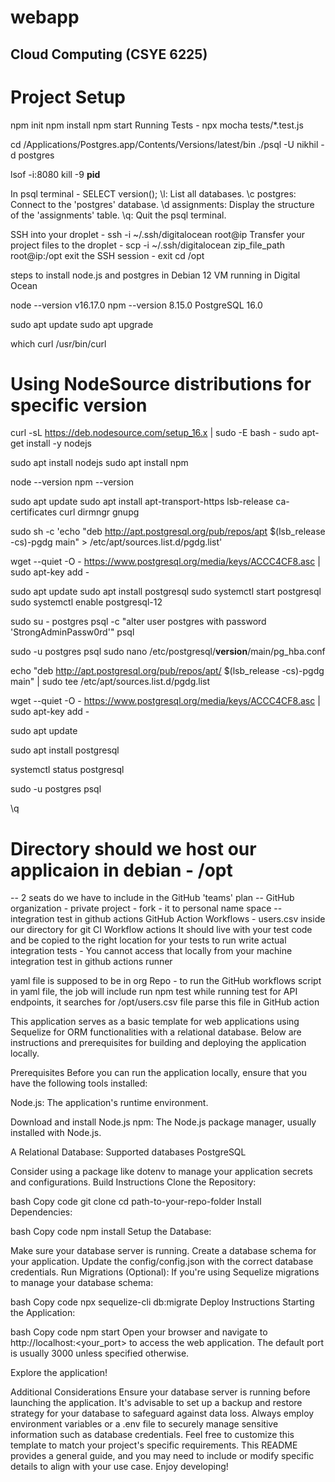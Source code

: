 # webapp

## Cloud Computing (CSYE 6225)

# Project Setup

npm init
npm install
npm start
Running Tests - npx mocha tests/*.test.js

cd /Applications/Postgres.app/Contents/Versions/latest/bin
./psql -U nikhil -d postgres

lsof -i:8080
kill -9 **pid**

In psql terminal - SELECT version();
\l: List all databases.
\c postgres: Connect to the 'postgres' database.
\d assignments: Display the structure of the 'assignments' table.
\q: Quit the psql terminal.


SSH into your droplet - ssh -i ~/.ssh/digitalocean root@ip
Transfer your project files to the droplet - scp -i ~/.ssh/digitalocean zip_file_path root@ip:/opt
exit the SSH session - exit
cd /opt

steps to install node.js and postgres in Debian 12 VM running in Digital Ocean

node --version v16.17.0
npm --version 8.15.0
PostgreSQL 16.0

sudo apt update
sudo apt upgrade

which curl
/usr/bin/curl

# Using NodeSource distributions for specific version
curl -sL https://deb.nodesource.com/setup_16.x | sudo -E bash -
sudo apt-get install -y nodejs

sudo apt install nodejs
sudo apt install npm

node --version
npm --version


sudo apt update
sudo apt install apt-transport-https lsb-release ca-certificates curl dirmngr gnupg

sudo sh -c 'echo "deb http://apt.postgresql.org/pub/repos/apt $(lsb_release -cs)-pgdg main" > /etc/apt/sources.list.d/pgdg.list'

wget --quiet -O - https://www.postgresql.org/media/keys/ACCC4CF8.asc | sudo apt-key add -

sudo apt update
sudo apt install postgresql
sudo systemctl start postgresql
sudo systemctl enable postgresql-12

sudo su - postgres
psql -c "alter user postgres with password 'StrongAdminPassw0rd'"
psql

sudo -u postgres psql
sudo nano /etc/postgresql/**version**/main/pg_hba.conf


echo "deb http://apt.postgresql.org/pub/repos/apt/ $(lsb_release -cs)-pgdg main" | sudo tee /etc/apt/sources.list.d/pgdg.list

wget --quiet -O - https://www.postgresql.org/media/keys/ACCC4CF8.asc | sudo apt-key add -

sudo apt update

sudo apt install postgresql

systemctl status postgresql

sudo -u postgres psql

\q

# Directory should we host our applicaion in debian - /opt
-- 2 seats do we have to include in the GitHub 'teams' plan
-- GitHub organization - private project - fork - it to personal name space
-- integration test in github actions
GitHub Action Workflows - users.csv inside our directory for git CI Workflow actions
It should live with your test code and be copied to the right location for your tests to run
write actual integration tests - You cannot access that locally from your machine
integration test in github actions runner

yaml file is supposed to be in org Repo - to run the GitHub workflows
script in yaml file, the job will include run npm test
while running test for API endpoints, it searches for /opt/users.csv file
parse this file in GitHub action




This application serves as a basic template for web applications using Sequelize for ORM functionalities with a relational database. Below are instructions and prerequisites for building and deploying the application locally.

Prerequisites
Before you can run the application locally, ensure that you have the following tools installed:

Node.js: The application's runtime environment.

Download and install Node.js
npm: The Node.js package manager, usually installed with Node.js.

A Relational Database: Supported databases  PostgreSQL


Consider using a package like dotenv to manage your application secrets and configurations.
Build Instructions
Clone the Repository:

bash
Copy code
git clone <your-repository-url>
cd path-to-your-repo-folder
Install Dependencies:

bash
Copy code
npm install
Setup the Database:

Make sure your database server is running.
Create a database schema for your application.
Update the config/config.json with the correct database credentials.
Run Migrations (Optional):
If you're using Sequelize migrations to manage your database schema:

bash
Copy code
npx sequelize-cli db:migrate
Deploy Instructions
Starting the Application:

bash
Copy code
npm start
Open your browser and navigate to http://localhost:<your_port> to access the web application. The default port is usually 3000 unless specified otherwise.

Explore the application!

Additional Considerations
Ensure your database server is running before launching the application.
It's advisable to set up a backup and restore strategy for your database to safeguard against data loss.
Always employ environment variables or a .env file to securely manage sensitive information such as database credentials.
Feel free to customize this template to match your project's specific requirements. This README provides a general guide, and you may need to include or modify specific details to align with your use case. Enjoy developing!
